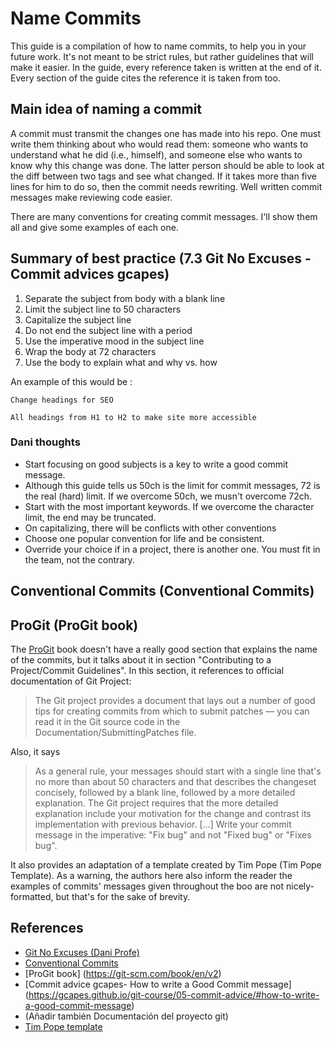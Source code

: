 # Name Commits

This guide is a compilation of how to name commits, to help you in your future
work.  It's not meant to be strict rules, but rather guidelines that will make
it easier.
In the guide, every reference taken is written at the end of it. Every section
of the guide cites the reference it is taken from too.

## Main idea of naming a commit

A commit must transmit the changes one has made into his repo. One must write
them thinking  about who would read them: someone who wants to understand
what he did (i.e., himself), and someone else who wants to know why this change
was done. The latter person should be able to look at the diff between two tags
and see what changed. If it takes more than five lines for him to do so, then
the commit needs rewriting. Well written commit messages make reviewing code
easier.

There are many conventions for creating commit messages. I'll show them all and
give some examples of each one.

## Summary of best practice (7.3 Git No Excuses - Commit advices gcapes)

1. Separate the subject from body with a blank line
2. Limit the subject line to 50 characters
3. Capitalize the subject line
4. Do not end the subject line with a period
5. Use the imperative mood in the subject line
6. Wrap the body at 72 characters
7. Use the body to explain what and why vs. how

An example of this would be :

```commit
Change headings for SEO

All headings from H1 to H2 to make site more accessible
```

### Dani thoughts

- Start focusing on good subjects is a key to write a good commit message.
- Although this guide tells us 50ch is the limit for commit messages, 72 is the
  real (hard) limit. If we overcome 50ch, we musn't overcome 72ch.
- Start with the most important keywords. If we overcome the character limit,
  the end may be truncated.
- On capitalizing, there will be conflicts with other conventions
- Choose one popular convention for life and be consistent.
- Override your choice if in a project, there is another one. You must fit in
  the team, not the contrary.

## Conventional Commits (Conventional Commits)

## ProGit (ProGit book)

The [ProGit](http://progit.org/book/) book doesn't have a really good section
that explains the name of the commits, but it talks about it in section
"Contributing to a Project/Commit Guidelines". In this section, it references to
official documentation of Git Project:
> The Git project provides a document that lays out a number
of good tips for creating commits from which to submit patches — you can read it in the Git source
code in the Documentation/SubmittingPatches file.

Also, it says
> As a general rule, your messages should start with a single line that's no
> more than about 50 characters and that describes the changeset concisely,
> followed by a blank line, followed by a more detailed explanation. The Git
> project requires that the more detailed explanation include your motivation
> for the change and contrast its implementation with previous behavior. [...]
> Write your commit message in the imperative: "Fix bug" and not "Fixed bug" or
> "Fixes bug".

It also provides an adaptation of a template created by Tim Pope (Tim Pope
Template).
As a warning, the authors here also inform the reader the examples of commits'
messages given throughout the boo are not nicely-formatted, but that's for the
sake of brevity.

## References

- [Git No Excuses (Dani Profe)](01-git-noexcuses.draft.html)
- [Conventional Commits](conventionalCommits.com)
- [ProGit book] (<https://git-scm.com/book/en/v2>)
- [Commit advice gcapes- How to write a Good Commit message] (<https://gcapes.github.io/git-course/05-commit-advice/#how-to-write-a-good-commit-message>)
- (Añadir también Documentación del proyecto git)
- [Tim Pope template](https://tbaggery.com/2008/04/19/a-note-about-git-commit-messages.html)

